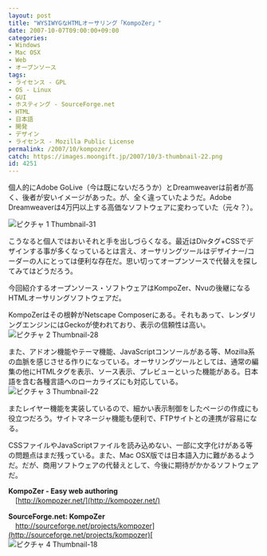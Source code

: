 ```yaml
---
layout: post
title: "WYSIWYGなHTMLオーサリング「KompoZer」"
date: 2007-10-07T09:00:00+09:00
categories:
- Windows
- Mac OSX
- Web
- オープンソース
tags: 
- ライセンス - GPL
- OS - Linux
- GUI
- ホスティング - SourceForge.net
- HTML
- 日本語
- 開発
- デザイン
- ライセンス - Mozilla Public License
permalink: /2007/10/kompozer/
catch: https://images.moongift.jp/2007/10/3-thumbnail-22.png
id: 4251
---
```

個人的にAdobe GoLive（今は既にないだろうか）とDreamweaverは前者が高く、後者が安いイメージがあった。が、全く違っていたようだ。Adobe Dreamweaverは4万円以上する高価なソフトウェアに変わっていた（元々？）。   
  
 ![ピクチャ 1 Thumbnail-31](https://images.moongift.jp/2007/10/1-thumbnail-31.png)  
  
こうなると個人ではおいそれと手を出しづらくなる。最近はDivタグ+CSSでデザインする事が多くなっているとは言え、オーサリングツールはデザイナー/コーダーの人にとっては便利な存在だ。思い切ってオープンソースで代替えを探してみてはどうだろう。   
  
今回紹介するオープンソース・ソフトウェアはKompoZer、Nvuの後継になるHTMLオーサリングソフトウェアだ。   
<!--more-->  
KompoZerはその根幹がNetscape Composerにある。それもあって、レンダリングエンジンにはGeckoが使われており、表示の信頼性は高い。   
 ![ピクチャ 2 Thumbnail-28](https://images.moongift.jp/2007/10/2-thumbnail-28.png)  
  
また、アドオン機能やテーマ機能、JavaScriptコンソールがある等、Mozilla系の血脈を感じさせる作りになっている。オーサリングツールとしては、通常の編集の他にHTMLタグを表示、ソース表示、プレビューといった機能がある。日本語を含む各種言語へのローカライズにも対応している。   
 ![ピクチャ 3 Thumbnail-22](https://images.moongift.jp/2007/10/3-thumbnail-22.png)  
  
またレイヤー機能を実装しているので、細かい表示制御をしたページの作成にも役立つだろう。サイトマネージャ機能も便利で、FTPサイトとの連携が容易になる。   
  
CSSファイルやJavaScriptファイルを読み込めない、一部に文字化けがある等の問題点はまだ残っている。また、Mac OSX版では日本語入力に難があるようだ。だが、商用ソフトウェアの代替えとして、今後に期待がかかるソフトウェアだ。   
  
**KompoZer - Easy web authoring**   
　[http://kompozer.net/](http://kompozer.net/)  
  
**SourceForge.net: KompoZer**   
　[http://sourceforge.net/projects/kompozer](http://sourceforge.net/projects/kompozer)[  
](http://kompozer.net/) ![ピクチャ 4 Thumbnail-18](https://images.moongift.jp/2007/10/4-thumbnail-18.png)

